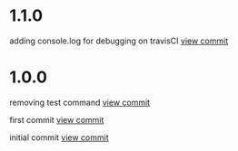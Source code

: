 

# 1.1.0

adding console.log for debugging on travisCI [view commit](http://github.com/$3/$4/commit/4a7a3cec8c6e131cee1d59e16e90709fbf82a4ab) 

 

# 1.0.0

removing test command [view commit](http://github.com/$3/$4/commit/4e7df2d02754b6af130b7687595d08c65f07c302) 

first commit [view commit](http://github.com/$3/$4/commit/37e0c065f4aae7fef9b8a137e669b2e4acb9ff79) 

initial commit [view commit](http://github.com/$3/$4/commit/f92107022012bcf4587b8055c04a3d67587e8ef4) 

 
